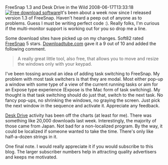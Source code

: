 FreeSnap 1.3 and Desk Drive in the Wild
2008-06-17T13:33:18
[![Free download software](http://www.soft82.com/images/awards/soft82_award_88x88.gif)](http://www.soft82.com/)It's been about a week now since I released version 1.3 of FreeSnap. Haven't heard a peep out of anyone as to problems. Guess I must be writing perfect code :). Really folks, I'm curious if the multi-monitor support is working out for you so drop me a line. 

Some download sites have picked up on my changes. Soft82 rated [FreeSnap](http://www.soft82.com/download/windows/freesnap/) 5 stars. [Downloadtube.com](http://www.downloadtube.com/Windows/System-Utilities/FreeSnap-download.html) gave it a 9 out of 10 and added the following comment.

> A really great little tool, also free, that allows you to move and resize the windows only with your keypad.

I've been tossing around an idea of adding task switching to FreeSnap. My problem with most task switchers is that they are modal. Most either pop-up a window with some type of a view of the current running tasks or aim for an Expose type experience (Expose is the Mac form of task switching). My thought is that task switching should do just that, switch to the next task. No fancy pop-ups, no shrinking the windows, no graying the screen. Just pick the next window in the sequence and activate it. Appreciate any feedback.

[Desk Drive](/deskdrive) activity has been off the charts (at least for me). There was something like 20,000 downloads last week. Interestingly, the majority of those came from Japan. Not bad for a non-localized program. By the way, it could be localized if someone wanted to take the time. There's only like half-a-dozen strings in it.

One final note. I would really appreciate it if you would subscribe to this blog. The larger subscriber numbers help in attracting quality advertisers and keeps me motivated.
